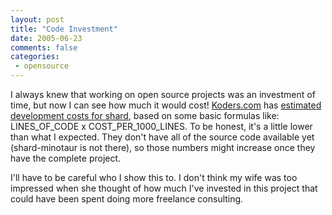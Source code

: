 ```yaml
---
layout: post
title: "Code Investment"
date: 2005-06-23
comments: false
categories:
 - opensource
---
```


I always knew that working on open source projects was an investment of time, but now I can see how much it would cost! [Koders.com](http://www.koders.com) has [estimated development costs for shard](http://koders.com/info.aspx?c=ProjectInfo&pid=GYFTMVZ9VHGEKM6VN8P6BZ4MXF), based on some basic formulas like: LINES\_OF\_CODE x COST\_PER\_1000\_LINES. To be honest, it's a little lower than what I expected. They don't have all of the source code available yet (shard-minotaur is not there), so those numbers might increase once they have the complete project.

   
I'll have to be careful who I show this to. I don't think my wife was too impressed when she thought of how much I've invested in this project that could have been spent doing more freelance consulting.

